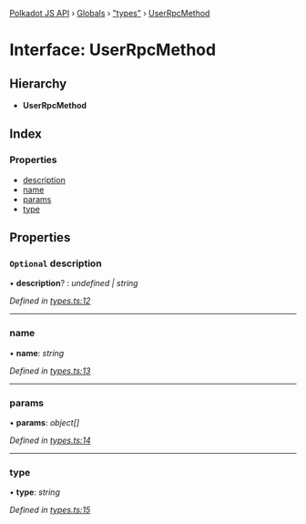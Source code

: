 [Polkadot JS API](../README.md) › [Globals](../globals.md) › ["types"](../modules/_types_.md) › [UserRpcMethod](_types_.userrpcmethod.md)

# Interface: UserRpcMethod

## Hierarchy

* **UserRpcMethod**

## Index

### Properties

* [description](_types_.userrpcmethod.md#optional-description)
* [name](_types_.userrpcmethod.md#name)
* [params](_types_.userrpcmethod.md#params)
* [type](_types_.userrpcmethod.md#type)

## Properties

### `Optional` description

• **description**? : *undefined | string*

*Defined in [types.ts:12](https://github.com/polkadot-js/api/blob/ffaea83e3e/packages/rpc-core/src/types.ts#L12)*

___

###  name

• **name**: *string*

*Defined in [types.ts:13](https://github.com/polkadot-js/api/blob/ffaea83e3e/packages/rpc-core/src/types.ts#L13)*

___

###  params

• **params**: *object[]*

*Defined in [types.ts:14](https://github.com/polkadot-js/api/blob/ffaea83e3e/packages/rpc-core/src/types.ts#L14)*

___

###  type

• **type**: *string*

*Defined in [types.ts:15](https://github.com/polkadot-js/api/blob/ffaea83e3e/packages/rpc-core/src/types.ts#L15)*
